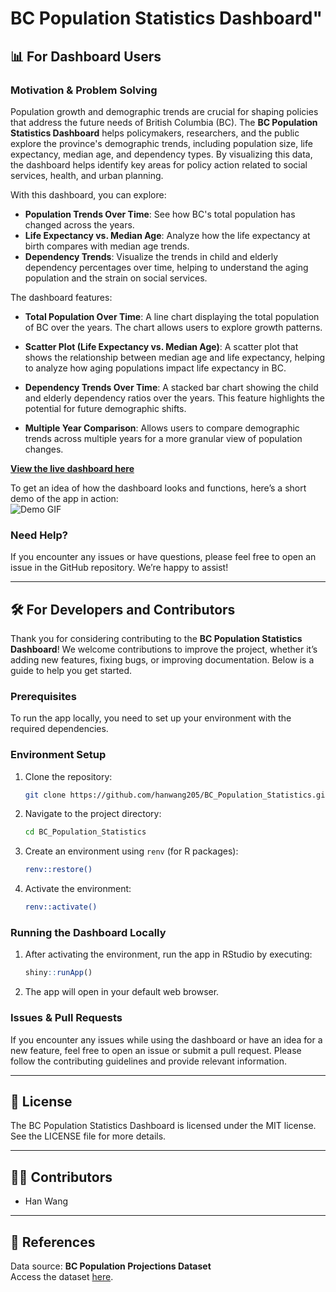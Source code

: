 # BC Population Statistics Dashboard"

## 📊 **For Dashboard Users**

### Motivation & Problem Solving

Population growth and demographic trends are crucial for shaping policies that address the future needs of British Columbia (BC). The **BC Population Statistics Dashboard** helps policymakers, researchers, and the public explore the province's demographic trends, including population size, life expectancy, median age, and dependency types. By visualizing this data, the dashboard helps identify key areas for policy action related to social services, health, and urban planning.

With this dashboard, you can explore:

- **Population Trends Over Time**: See how BC's total population has changed across the years.
- **Life Expectancy vs. Median Age**: Analyze how the life expectancy at birth compares with median age trends.
- **Dependency Trends**: Visualize the trends in child and elderly dependency percentages over time, helping to understand the aging population and the strain on social services.
  
The dashboard features:

- **Total Population Over Time**: A line chart displaying the total population of BC over the years. The chart allows users to explore growth patterns.
  
- **Scatter Plot (Life Expectancy vs. Median Age)**: A scatter plot that shows the relationship between median age and life expectancy, helping to analyze how aging populations impact life expectancy in BC.
  
- **Dependency Trends Over Time**: A stacked bar chart showing the child and elderly dependency ratios over the years. This feature highlights the potential for future demographic shifts.
  
- **Multiple Year Comparison**: Allows users to compare demographic trends across multiple years for a more granular view of population changes.

**[View the live dashboard here](https://your-deployed-link.com)**

To get an idea of how the dashboard looks and functions, here’s a short demo of the app in action:  
![Demo GIF](img/demo.gif)

### Need Help?

If you encounter any issues or have questions, please feel free to open an issue in the GitHub repository. We’re happy to assist!

---

## 🛠️ **For Developers and Contributors**

Thank you for considering contributing to the **BC Population Statistics Dashboard**! We welcome contributions to improve the project, whether it’s adding new features, fixing bugs, or improving documentation. Below is a guide to help you get started.

### Prerequisites

To run the app locally, you need to set up your environment with the required dependencies.

### Environment Setup

1. Clone the repository:

    ```bash
    git clone https://github.com/hanwang205/BC_Population_Statistics.git
    ```

2. Navigate to the project directory:

    ```bash
    cd BC_Population_Statistics
    ```

3. Create an environment using `renv` (for R packages):

    ```bash
    renv::restore()
    ```

4. Activate the environment:

    ```bash
    renv::activate()
    ```

### Running the Dashboard Locally

1. After activating the environment, run the app in RStudio by executing:

    ```r
    shiny::runApp()
    ```

2. The app will open in your default web browser.


### Issues & Pull Requests

If you encounter any issues while using the dashboard or have an idea for a new feature, feel free to open an issue or submit a pull request. Please follow the contributing guidelines and provide relevant information.

---

## 📄 **License**

The BC Population Statistics Dashboard is licensed under the MIT license. See the LICENSE file for more details.

---

## 👨‍💻 **Contributors**

- Han Wang

---

## 🔗 **References**

Data source: **BC Population Projections Dataset**  
Access the dataset [here](https://catalogue.data.gov.bc.ca/dataset/bc-population-projections).
